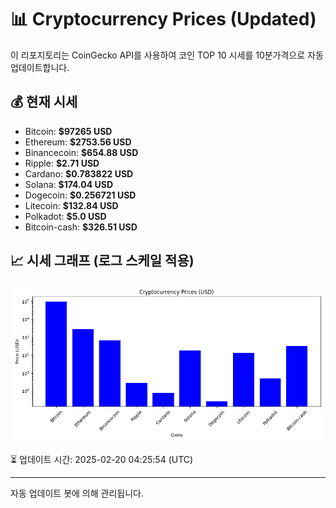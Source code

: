 
# 📊 Cryptocurrency Prices (Updated)

이 리포지토리는 CoinGecko API를 사용하여 코인 TOP 10 시세를 10분가격으로 자동 업데이트합니다.

## 💰 현재 시세
- Bitcoin: **$97265 USD**
- Ethereum: **$2753.56 USD**
- Binancecoin: **$654.88 USD**
- Ripple: **$2.71 USD**
- Cardano: **$0.783822 USD**
- Solana: **$174.04 USD**
- Dogecoin: **$0.256721 USD**
- Litecoin: **$132.84 USD**
- Polkadot: **$5.0 USD**
- Bitcoin-cash: **$326.51 USD**

## 📈 시세 그래프 (로그 스케일 적용)
![Crypto Prices](crypto_prices.png)

⏳ 업데이트 시간: 2025-02-20 04:25:54 (UTC)

---
자동 업데이트 봇에 의해 관리됩니다.
